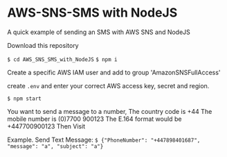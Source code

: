 # AWS-SNS-SMS with NodeJS

A quick example of sending an SMS with AWS SNS and NodeJS

Download this repository

`$ cd AWS_SNS_SMS_with_NodeJS`
`$ npm i`

Create a specific AWS IAM user and add to group 'AmazonSNSFullAccess'

create `.env` and enter your correct AWS access key, secret and region.

`$ npm start`

You want to send a message to a number,
The country code is +44
The mobile number is (0)7700 900123
The E.164 format would be +447700900123
Then Visit

Example.
Send Text Message:
`$ {"PhoneNumber": "+447898401687", "message": "a", "subject": "a"} `
